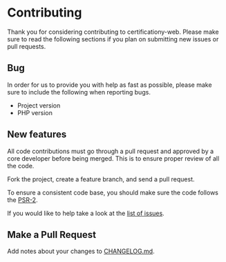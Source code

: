 # Contributing

Thank you for considering contributing to certificationy-web. Please make sure to read the following sections if you plan on submitting new issues or pull requests.

## Bug

In order for us to provide you with help as fast as possible, please make sure to include the following when reporting bugs.

* Project version
* PHP version

## New features

All code contributions must go through a pull request and approved by a core developer before being merged.
This is to ensure proper review of all the code.

Fork the project, create a feature branch, and send a pull request.

To ensure a consistent code base, you should make sure the code follows
the [PSR-2](https://github.com/php-fig/fig-standards/blob/master/accepted/PSR-2-coding-style-guide.md).

If you would like to help take a look at the [list of issues](https://github.com/TheRatG/certificationy-web/issues).


## Make a Pull Request

Add notes about your changes to [CHANGELOG.md](https://github.com/TheRatG/certificationy-web/blob/master/CHANGELOG.md).